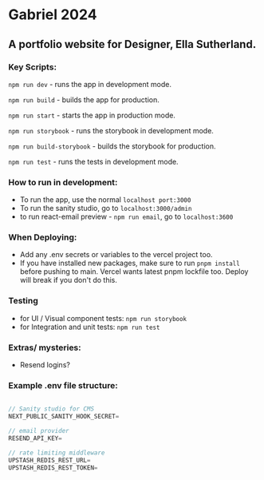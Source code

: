 # Gabriel 2024

## A portfolio website for Designer, Ella Sutherland. 

### Key Scripts: 

`npm run dev` - runs the app in development mode.

`npm run build` - builds the app for production.

`npm run start` - starts the app in production mode.

`npm run storybook` - runs the storybook in development mode.

`npm run build-storybook` - builds the storybook for production.

`npm run test` - runs the tests in development mode.

### How to run in development: 

- To run the app, use the normal `localhost port:3000`
- To run the sanity studio, go to `localhost:3000/admin` 
- to run react-email preview - `npm run email`, go to `localhost:3600` 

### When Deploying: 

- Add any .env secrets or variables to the vercel project too. 
- If you have installed new packages, make sure to run `pnpm install` before pushing to main. Vercel wants latest pnpm lockfile too. Deploy will break if you don't do this. 

### Testing

- for UI / Visual component tests: `npm run storybook` 
- for Integration and unit tests: `npm run test` 

### Extras/ mysteries: 

- Resend logins? 

### Example .env file structure: 

```js

// Sanity studio for CMS 
NEXT_PUBLIC_SANITY_HOOK_SECRET=

// email provider 
RESEND_API_KEY=

// rate limiting middleware 
UPSTASH_REDIS_REST_URL=
UPSTASH_REDIS_REST_TOKEN=

```